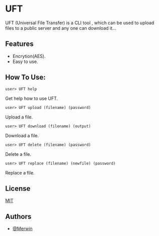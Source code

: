 # UFT
UFT (Universal File Transfer) is a CLI tool , which can  be used to upload files to a public server and any one can download it...


## Features

- Encrytion(AES).
- Easy to use.


## How To Use:

```
user> UFT help
```
Get help how to use UFT.

```
user> UFT upload (filename) (password)
```
Upload a file.

```
user> UFT download (filename) (output) 
```
Download a file.

```
user> UFT delete (filename) (password) 
```
Delete a file.

```
user> UFT replace (filename) (newfile) (password)
```
Replace a file.


## License

[MIT](https://choosealicense.com/licenses/mit/)


## Authors

- [@Merwin](https://www.github.com/mastercodermerwin)

